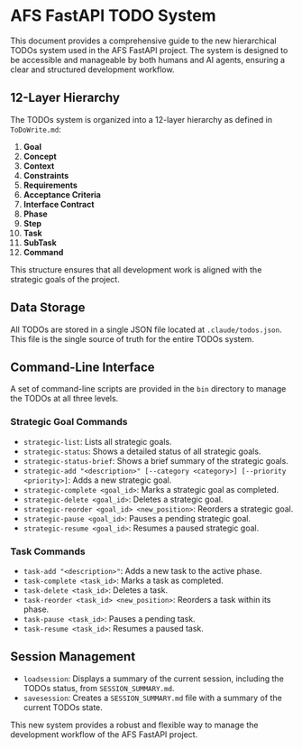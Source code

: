 # AFS FastAPI TODO System

This document provides a comprehensive guide to the new hierarchical TODOs system used in the AFS FastAPI project. The system is designed to be accessible and manageable by both humans and AI agents, ensuring a clear and structured development workflow.

## 12-Layer Hierarchy

The TODOs system is organized into a 12-layer hierarchy as defined in `ToDoWrite.md`:

1.  **Goal**
2.  **Concept**
3.  **Context**
4.  **Constraints**
5.  **Requirements**
6.  **Acceptance Criteria**
7.  **Interface Contract**
8.  **Phase**
9.  **Step**
10. **Task**
11. **SubTask**
12. **Command**

This structure ensures that all development work is aligned with the strategic goals of the project.

## Data Storage

All TODOs are stored in a single JSON file located at `.claude/todos.json`. This file is the single source of truth for the entire TODOs system.

## Command-Line Interface

A set of command-line scripts are provided in the `bin` directory to manage the TODOs at all three levels.

### Strategic Goal Commands

-   `strategic-list`: Lists all strategic goals.
-   `strategic-status`: Shows a detailed status of all strategic goals.
-   `strategic-status-brief`: Shows a brief summary of the strategic goals.
-   `strategic-add "<description>" [--category <category>] [--priority <priority>]`: Adds a new strategic goal.
-   `strategic-complete <goal_id>`: Marks a strategic goal as completed.
-   `strategic-delete <goal_id>`: Deletes a strategic goal.
-   `strategic-reorder <goal_id> <new_position>`: Reorders a strategic goal.
-   `strategic-pause <goal_id>`: Pauses a pending strategic goal.
-   `strategic-resume <goal_id>`: Resumes a paused strategic goal.



### Task Commands

-   `task-add "<description>"`: Adds a new task to the active phase.
-   `task-complete <task_id>`: Marks a task as completed.
-   `task-delete <task_id>`: Deletes a task.
-   `task-reorder <task_id> <new_position>`: Reorders a task within its phase.
-   `task-pause <task_id>`: Pauses a pending task.
-   `task-resume <task_id>`: Resumes a paused task.

## Session Management

-   `loadsession`: Displays a summary of the current session, including the TODOs status, from `SESSION_SUMMARY.md`.
-   `savesession`: Creates a `SESSION_SUMMARY.md` file with a summary of the current TODOs state.

This new system provides a robust and flexible way to manage the development workflow of the AFS FastAPI project.
